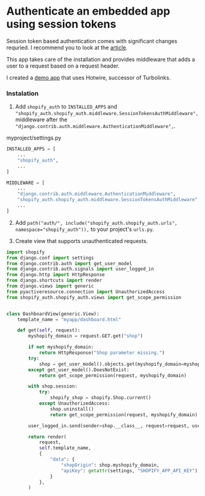 # Authenticate an embedded app using session tokens

Session token based authentication comes with significant changes requried. I recommend you to look at the [article](https://shopify.dev/tutorials/authenticate-your-app-using-session-tokens).

This app takes care of the installation and provides middleware that adds a user to a request based on a request header.

I created a [demo app](https://github.com/digismoothie/django-session-token-auth-demo) that uses Hotwire, successor of Turbolinks.

### Instalation

1. Add `shopify_auth` to `INSTALLED_APPS` and `"shopify_auth.shopify_auth.middleware.SessionTokensAuthMiddleware",` middleware after the `"django.contrib.auth.middleware.AuthenticationMiddleware",`.

myproject/settings.py
```python
INSTALLED_APPS = [
    ...
    "shopify_auth",
    ...
]

MIDDLEWARE = [
    ...
    "django.contrib.auth.middleware.AuthenticationMiddleware",
    "shopify_auth.shopify_auth.middleware.SessionTokensAuthMiddleware", # This middleware has to be after django.contrib.auth.middleware.AuthenticationMiddleware.
    ...
]
```

2. Add `path("auth/", include("shopify_auth.shopify_auth.urls", namespace="shopify_auth")),` to your project's `urls.py`.

3. Create view that supports unauthenticated requests.


```python
import shopify
from django.conf import settings
from django.contrib.auth import get_user_model
from django.contrib.auth.signals import user_logged_in
from django.http import HttpResponse
from django.shortcuts import render
from django.views import generic
from pyactiveresource.connection import UnauthorizedAccess
from shopify_auth.shopify_auth.views import get_scope_permission


class DashboardView(generic.View):
    template_name = "myapp/dashboard.html"

    def get(self, request):
        myshopify_domain = request.GET.get("shop")

        if not myshopify_domain:
            return HttpResponse("Shop parameter missing.")
        try:
            shop = get_user_model().objects.get(myshopify_domain=myshopify_domain)
        except get_user_model().DoesNotExist:
            return get_scope_permission(request, myshopify_domain)

        with shop.session:
            try:
                shopify_shop = shopify.Shop.current()
            except UnauthorizedAccess:
                shop.uninstall()
                return get_scope_permission(request, myshopify_domain)

        user_logged_in.send(sender=shop.__class__, request=request, user=shop)

        return render(
            request,
            self.template_name,
            {
                "data": {
                    "shopOrigin": shop.myshopify_domain,
                    "apiKey": getattr(settings, "SHOPIFY_APP_API_KEY"),
                }
            },
        )
```